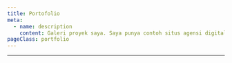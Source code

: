 ```yaml
---
title: Portofolio
meta:
  - name: description
    content: Galeri proyek saya. Saya punya contoh situs agensi digital, toko roti, berita, dan restoran.
pageClass: portfolio
---
```


<project-list lang="id" />

---

<Vssue title="Portfolio" />
